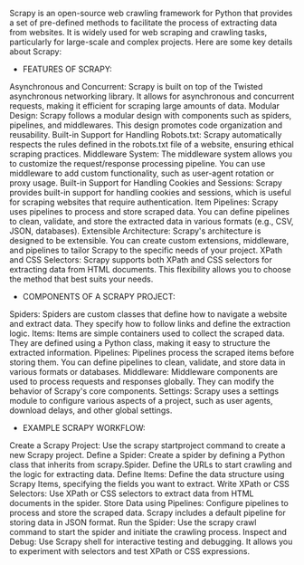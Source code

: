 Scrapy is an open-source web crawling framework for Python that provides a set of pre-defined methods to facilitate the process of extracting data from websites. It is widely used for web scraping and crawling tasks, particularly for large-scale and complex projects. Here are some key details about Scrapy:

* FEATURES OF SCRAPY:

Asynchronous and Concurrent: Scrapy is built on top of the Twisted asynchronous networking library. It allows for asynchronous and concurrent requests, making it efficient for scraping large amounts of data.
Modular Design: Scrapy follows a modular design with components such as spiders, pipelines, and middlewares. This design promotes code organization and reusability.
Built-in Support for Handling Robots.txt: Scrapy automatically respects the rules defined in the robots.txt file of a website, ensuring ethical scraping practices.
Middleware System: The middleware system allows you to customize the request/response processing pipeline. You can use middleware to add custom functionality, such as user-agent rotation or proxy usage.
Built-in Support for Handling Cookies and Sessions: Scrapy provides built-in support for handling cookies and sessions, which is useful for scraping websites that require authentication.
Item Pipelines: Scrapy uses pipelines to process and store scraped data. You can define pipelines to clean, validate, and store the extracted data in various formats (e.g., CSV, JSON, databases).
Extensible Architecture: Scrapy's architecture is designed to be extensible. You can create custom extensions, middleware, and pipelines to tailor Scrapy to the specific needs of your project.
XPath and CSS Selectors: Scrapy supports both XPath and CSS selectors for extracting data from HTML documents. This flexibility allows you to choose the method that best suits your needs.

* COMPONENTS OF A SCRAPY PROJECT: 

Spiders: Spiders are custom classes that define how to navigate a website and extract data. They specify how to follow links and define the extraction logic.
Items: Items are simple containers used to collect the scraped data. They are defined using a Python class, making it easy to structure the extracted information.
Pipelines: Pipelines process the scraped items before storing them. You can define pipelines to clean, validate, and store data in various formats or databases.
Middleware: Middleware components are used to process requests and responses globally. They can modify the behavior of Scrapy's core components.
Settings: Scrapy uses a settings module to configure various aspects of a project, such as user agents, download delays, and other global settings.

* EXAMPLE SCRAPY WORKFLOW:

Create a Scrapy Project: Use the scrapy startproject command to create a new Scrapy project.
Define a Spider: Create a spider by defining a Python class that inherits from scrapy.Spider. Define the URLs to start crawling and the logic for extracting data.
Define Items: Define the data structure using Scrapy Items, specifying the fields you want to extract.
Write XPath or CSS Selectors: Use XPath or CSS selectors to extract data from HTML documents in the spider.
Store Data using Pipelines: Configure pipelines to process and store the scraped data. Scrapy includes a default pipeline for storing data in JSON format.
Run the Spider: Use the scrapy crawl command to start the spider and initiate the crawling process.
Inspect and Debug: Use Scrapy shell for interactive testing and debugging. It allows you to experiment with selectors and test XPath or CSS expressions.
